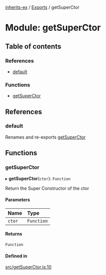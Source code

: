 [inherits-ex](../README.md) / [Exports](../modules.md) / getSuperCtor

# Module: getSuperCtor

## Table of contents

### References

- [default](getSuperCtor.md#default)

### Functions

- [getSuperCtor](getSuperCtor.md#getsuperctor)

## References

### default

Renames and re-exports [getSuperCtor](getSuperCtor.md#getsuperctor)

## Functions

### getSuperCtor

▸ **getSuperCtor**(`ctor`): `Function`

Return the Super Constructor of the ctor

#### Parameters

| Name | Type |
| :------ | :------ |
| `ctor` | `Function` |

#### Returns

`Function`

#### Defined in

[src/getSuperCtor.js:10](https://github.com/snowyu/inherits-ex.js/blob/c5e1b22/src/getSuperCtor.js#L10)

